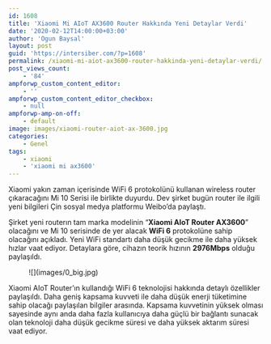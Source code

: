 ```yaml
---
id: 1608
title: 'Xiaomi Mi AIoT AX3600 Router Hakkında Yeni Detaylar Verdi'
date: '2020-02-12T14:00:00+03:00'
author: 'Ogun Baysal'
layout: post
guid: 'https://intersiber.com/?p=1608'
permalink: /xiaomi-mi-aiot-ax3600-router-hakkinda-yeni-detaylar-verdi/
post_views_count:
    - '84'
ampforwp_custom_content_editor:
    - ''
ampforwp_custom_content_editor_checkbox:
    - null
ampforwp-amp-on-off:
    - default
image: images/xiaomi-router-aiot-ax-3600.jpg
categories:
    - Genel
tags:
    - xiaomi
    - 'xiaomi mi ax3600'
---
```


Xiaomi yakın zaman içerisinde WiFi 6 protokolünü kullanan wireless router çıkaracağını Mi 10 Serisi ile birlikte duyurdu. Dev şirket bugün router ile ilgili yeni bilgileri Çin sosyal medya platformu Weibo’da paylaştı.

Şirket yeni routerın tam marka modelinin “**Xiaomi AIoT Router AX3600**” olacağını ve Mi 10 serisinde de yer alacak **WiFi 6** protokolüne sahip olacağını açıkladı. Yeni WiFi standartı daha düşük gecikme ile daha yüksek hızlar vaat ediyor. Detaylara göre, cihazın teorik hızının **2976Mbps** olduğu paylaşıldı.

<figure class="wp-block-image size-large">![](images/0_big.jpg)</figure>Xiaomi AIoT Router’ın kullandığı WiFi 6 teknolojisi hakkında detaylı özellikler paylaşıldı. Daha geniş kapsama kuvveti ile daha düşük enerji tüketimine sahip olacağı paylaşılan bilgiler arasında. Kapsama kuvvetinin yüksek olması sayesinde aynı anda daha fazla kullanıcıya daha güçlü bir bağlantı sunacak olan teknoloji daha düşük gecikme süresi ve daha yüksek aktarım süresi vaat ediyor.